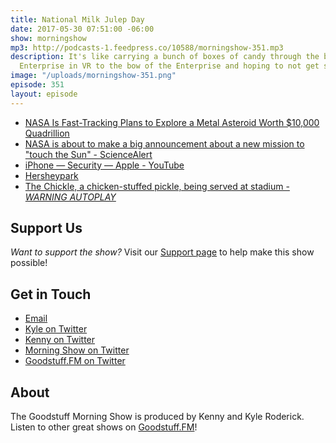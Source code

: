 ```yaml
---
title: National Milk Julep Day
date: 2017-05-30 07:51:00 -06:00
show: morningshow
mp3: http://podcasts-1.feedpress.co/10588/morningshow-351.mp3
description: It's like carrying a bunch of boxes of candy through the bridge of the
  Enterprise in VR to the bow of the Enterprise and hoping to not get sea sick.
image: "/uploads/morningshow-351.png"
episode: 351
layout: episode
---
```


* [NASA Is Fast-Tracking Plans to Explore a Metal Asteroid Worth $10,000 Quadrillion](https://futurism.com/nasa-fast-tracking-plans-explore-metal-asteroid-worth-10000-quadrillion/)
* [NASA is about to make a big announcement about a new mission to "touch the Sun" - ScienceAlert](https://www.sciencealert.com/nasa-set-to-launch-a-mission-to-get-closer-to-the-sun-than-ever-before)
* [iPhone — Security — Apple - YouTube](https://www.youtube.com/watch?v=AszkLviSLlg&feature=youtu.be)
* [Hersheypark](http://www.hersheypark.com/things-to-do/new-for-2017.php)
* [The Chickle, a chicken-stuffed pickle, being served at stadium - *WARNING AUTOPLAY*](http://www.today.com/food/chickle-chicken-stuffed-pickle-being-served-stadium-t111717)

## Support Us
*Want to support the show?* Visit our [Support page](https://goodstuff.fm/support) to help make this show possible!

## Get in Touch
* [Email](mailto:kyle@goodstuff.fm)
* [Kyle on Twitter](http://twitter.com/dogburps)
* [Kenny on Twitter](http://twitter.com/pizzarobotics)
* [Morning Show on Twitter](http://twitter.com/morningshowam)
* [Goodstuff.FM on Twitter](http://twitter.com/goodstufffm)

## About
The Goodstuff Morning Show is produced by Kenny and Kyle Roderick. Listen to other great shows on [Goodstuff.FM](http://goodstuff.fm/shows)!